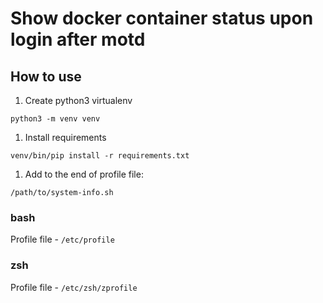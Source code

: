 # Show docker container status upon login after motd

## How to use

1. Create python3 virtualenv
  ```
  python3 -m venv venv
  ```
1. Install requirements
  ```
  venv/bin/pip install -r requirements.txt
  ```
1. Add to the end of profile file:
  ```
  /path/to/system-info.sh
  ```

### bash
Profile file - `/etc/profile`

### zsh
Profile file - `/etc/zsh/zprofile`
